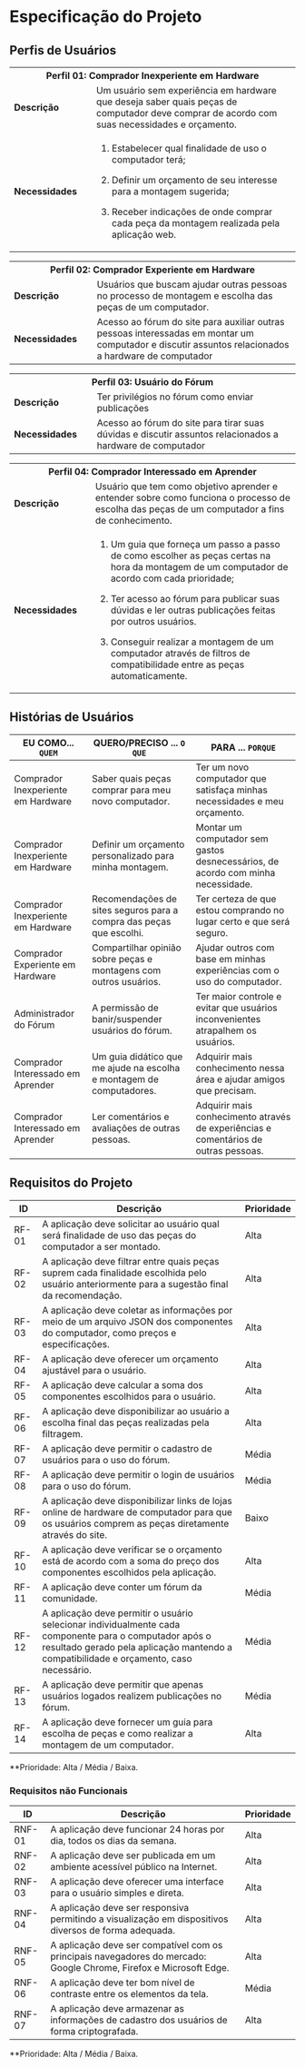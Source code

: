 # Especificação do Projeto

## Perfis de Usuários

<table>
<tbody>
<tr align=center>
<th colspan="2">Perfil 01: Comprador Inexperiente em Hardware</th>
</tr>
<tr>
<td width="150px"><b>Descrição</b></td>
<td width="600px">Um usuário sem experiência em hardware que deseja saber quais peças de computador deve comprar de acordo com suas necessidades e orçamento.</td>
</tr>
<tr>
<td><b>Necessidades</b></td>
<td>

1. Estabelecer qual finalidade de uso o computador terá;

2. Definir um orçamento de seu interesse para a montagem sugerida;

3. Receber indicações de onde comprar cada peça da montagem realizada pela aplicação web. </td>

</tr>
</tbody>
</table>
<table>
<tbody>
<tr align=center>
<th colspan="2">Perfil 02: Comprador Experiente em Hardware</th>
</tr>
<tr>
<td width="150px"><b>Descrição</b></td>
<td width="600px">Usuários que buscam ajudar outras pessoas no processo de montagem e escolha das peças de um computador.</td>
</tr>
<tr>
<td><b>Necessidades</b></td>
<td>Acesso ao fórum do site para auxiliar outras pessoas interessadas em montar um computador e discutir assuntos relacionados a hardware de computador</td>
</tr>
</tbody>
</table>
<table>
<tbody>
<tr align=center>
<th colspan="2">Perfil 03: Usuário do Fórum</th>
</tr>
<tr>
<td width="150px"><b>Descrição</b></td>
<td width="600px">Ter privilégios no fórum como enviar publicações</td>
</tr>
<tr>
<td><b>Necessidades</b></td>
<td>Acesso ao fórum do site para tirar suas dúvidas e discutir assuntos relacionados a hardware de computador</td>
</tr>
</tbody>
</table>
<table>
<tbody>
<tr align=center>
<th colspan="2">Perfil 04: Comprador Interessado em Aprender</th>
</tr>
<tr>
<td width="150px"><b>Descrição</b></td>
<td width="600px">Usuário que tem como objetivo aprender e entender sobre como funciona o processo de escolha das peças de um computador a fins de conhecimento.</td>
</tr>
<tr>
<td><b>Necessidades</b></td>
<td>
  
1. Um guia que forneça um passo a passo de como escolher as peças certas na hora da montagem de um computador de acordo com cada prioridade;

2. Ter acesso ao fórum para publicar suas dúvidas e ler outras publicações feitas por outros usuários.

3. Conseguir realizar a montagem de um computador através de filtros de compatibilidade entre as peças automaticamente.</td>
</tr>
</tbody>
</table>

## Histórias de Usuários

|EU COMO... `QUEM`   | QUERO/PRECISO ... `O QUE` |PARA ... `PORQUE`                 |
|--------------------|---------------------------|----------------------------------|
Comprador Inexperiente em Hardware | Saber quais peças comprar para meu novo computador. | Ter um novo computador que satisfaça minhas necessidades e meu orçamento. |
Comprador Inexperiente em Hardware | Definir um orçamento personalizado para minha montagem. | Montar um computador sem gastos desnecessários, de acordo com minha necessidade. |
Comprador Inexperiente em Hardware | Recomendações de sites seguros para a compra das peças que escolhi. | Ter certeza de que estou comprando no lugar certo e que será seguro. |
Comprador Experiente em Hardware | Compartilhar opinião sobre peças e montagens com outros usuários. | Ajudar outros com base em minhas experiências com o uso do computador. |
Administrador do Fórum | A permissão de banir/suspender usuários do fórum. | Ter maior controle e evitar que usuários inconvenientes atrapalhem os usuários. |
Comprador Interessado em Aprender | Um guia didático que me ajude na escolha e montagem de computadores. | Adquirir mais conhecimento nessa área e ajudar amigos que precisam. |
Comprador Interessado em Aprender | Ler comentários e avaliações de outras pessoas. | Adquirir mais conhecimento através de experiências e comentários de outras pessoas. |


## Requisitos do Projeto

|ID    | Descrição                | Prioridade |
|-------|---------------------------------|----|
| RF-01 |A aplicação deve solicitar ao usuário qual será finalidade de uso das peças do computador a ser montado. |Alta|
| RF-02 |A aplicação deve filtrar entre quais peças suprem cada finalidade escolhida pelo usuário anteriormente para a sugestão final da recomendação.|Alta| 
| RF-03 |A aplicação deve coletar as informações por meio de um arquivo JSON dos componentes do computador, como preços e especificações.|Alta| 
| RF-04 |A aplicação deve oferecer um orçamento ajustável para o usuário.|Alta| 
| RF-05 |A aplicação deve calcular a soma dos componentes escolhidos para o usuário.|Alta| 
| RF-06 |A aplicação deve disponibilizar ao usuário a escolha final das peças realizadas pela filtragem. |Alta| 
| RF-07 |A aplicação deve permitir o cadastro de usuários para o uso do fórum. |Média| 
| RF-08 |A aplicação deve permitir o login de usuários para o uso do fórum.|Média| 
| RF-09 |A aplicação deve disponibilizar links de lojas online de hardware de computador para que os usuários comprem as peças diretamente através do site.|Baixo| 
| RF-10 |A aplicação deve verificar se o orçamento está de acordo com a soma do preço dos componentes escolhidos pela aplicação.|Alta| 
| RF-11 |A aplicação deve conter um fórum da comunidade. |Média| 
| RF-12 |A aplicação deve permitir o usuário selecionar individualmente cada componente para o computador após o resultado gerado pela aplicação mantendo a compatibilidade e orçamento, caso necessário. |Média| 
| RF-13 |A aplicação deve permitir que apenas usuários logados realizem publicações no fórum.|Média| 
| RF-14 |A aplicação deve fornecer um guia para escolha de peças e como realizar a montagem de um computador. |Alta| 

**Prioridade: Alta / Média / Baixa. 

### Requisitos não Funcionais

|ID      | Descrição               |Prioridade |
|--------|-------------------------|----|
| RNF-01 |A aplicação deve funcionar 24 horas por dia, todos os dias da semana. |Alta| 
| RNF-02 |A aplicação deve ser publicada em um ambiente acessível público na Internet.|Alta| 
| RNF-03 |A aplicação deve oferecer uma interface para o usuário simples e direta.|Alta|
| RNF-04 |A aplicação deve ser responsiva permitindo a visualização em dispositivos diversos de forma adequada.|Alta| 
| RNF-05 |A aplicação deve ser compatível com os principais navegadores do mercado: Google Chrome, Firefox e Microsoft Edge. |Alta| 
| RNF-06 |A aplicação deve ter bom nível de contraste entre os elementos da tela.|Média| 
| RNF-07 |A aplicação deve armazenar as informações de cadastro dos usuários de forma criptografada. |Alta| 


**Prioridade: Alta / Média / Baixa. 

